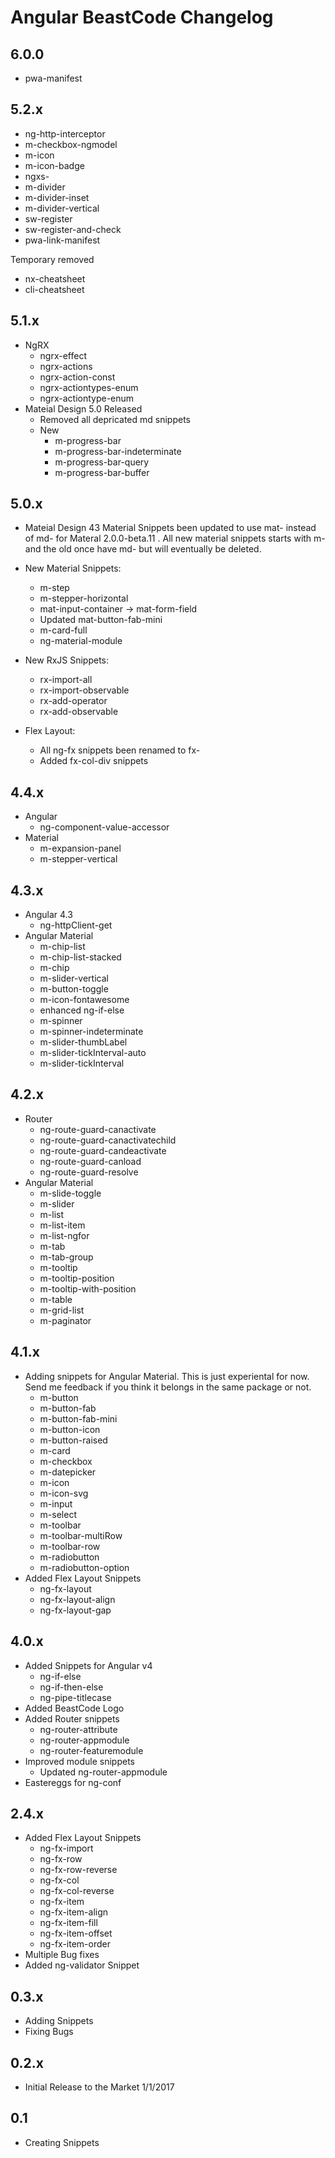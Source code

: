# Angular BeastCode Changelog

## 6.0.0
 * pwa-manifest

## 5.2.x
 * ng-http-interceptor
 * m-checkbox-ngmodel
 * m-icon
 * m-icon-badge
 * ngxs-
 * m-divider
 * m-divider-inset
 * m-divider-vertical
 * sw-register
 * sw-register-and-check
 * pwa-link-manifest

Temporary removed
 * nx-cheatsheet
 * cli-cheatsheet

## 5.1.x
 * NgRX
   * ngrx-effect
   * ngrx-actions
   * ngrx-action-const
   * ngrx-actiontypes-enum
   * ngrx-actiontype-enum
* Mateial Design 5.0 Released
   * Removed all depricated md snippets
   * New
      * m-progress-bar
      * m-progress-bar-indeterminate
      * m-progress-bar-query
      * m-progress-bar-buffer

## 5.0.x
 * Mateial Design
    43 Material Snippets been updated to use mat- instead of md- for Materal 2.0.0-beta.11 .
    All new material snippets starts with m- and the old once have md- but will eventually be deleted.

 * New Material Snippets:
   * m-step
   * m-stepper-horizontal
   * mat-input-container -> mat-form-field
   * Updated mat-button-fab-mini
   * m-card-full
   * ng-material-module

 * New RxJS Snippets:
    * rx-import-all
    * rx-import-observable
    * rx-add-operator
    * rx-add-observable

 * Flex Layout:
   * All ng-fx snippets been renamed to fx-
   * Added fx-col-div snippets

## 4.4.x
 * Angular
    * ng-component-value-accessor
 * Material
    * m-expansion-panel
    * m-stepper-vertical

## 4.3.x
 * Angular 4.3
    * ng-httpClient-get
* Angular Material
    * m-chip-list
    * m-chip-list-stacked
    * m-chip
    * m-slider-vertical
    * m-button-toggle
    * m-icon-fontawesome
    * enhanced ng-if-else
    * m-spinner
    * m-spinner-indeterminate
    * m-slider-thumbLabel
    * m-slider-tickInterval-auto
    * m-slider-tickInterval

## 4.2.x

 * Router
    * ng-route-guard-canactivate
    * ng-route-guard-canactivatechild
    * ng-route-guard-candeactivate
    * ng-route-guard-canload
    * ng-route-guard-resolve
 * Angular Material
    * m-slide-toggle
    * m-slider
    * m-list
    * m-list-item
    * m-list-ngfor
    * m-tab
    * m-tab-group
    * m-tooltip
    * m-tooltip-position
    * m-tooltip-with-position
    * m-table
    * m-grid-list
    * m-paginator

## 4.1.x

 * Adding snippets for Angular Material. This is just experiental for now. Send me
   feedback if you think it belongs in the same package or not. 
   * m-button
   * m-button-fab
   * m-button-fab-mini
   * m-button-icon
   * m-button-raised
   * m-card
   * m-checkbox
   * m-datepicker
   * m-icon
   * m-icon-svg
   * m-input
   * m-select
   * m-toolbar
   * m-toolbar-multiRow
   * m-toolbar-row
   * m-radiobutton
   * m-radiobutton-option
 * Added Flex Layout Snippets
   * ng-fx-layout
   * ng-fx-layout-align
   * ng-fx-layout-gap

## 4.0.x

* Added Snippets for Angular v4
    * ng-if-else	
    * ng-if-then-else
    * ng-pipe-titlecase
* Added BeastCode Logo
* Added Router snippets
    * ng-router-attribute
    * ng-router-appmodule
    * ng-router-featuremodule
* Improved module snippets
  * Updated ng-router-appmodule
* Eastereggs for ng-conf

## 2.4.x 

* Added Flex Layout Snippets
    * ng-fx-import
    * ng-fx-row
    * ng-fx-row-reverse
    * ng-fx-col	
    * ng-fx-col-reverse	
    * ng-fx-item	
    * ng-fx-item-align	
    * ng-fx-item-fill	
    * ng-fx-item-offset	
    * ng-fx-item-order
* Multiple Bug fixes
* Added ng-validator Snippet

## 0.3.x

* Adding Snippets
* Fixing Bugs

## 0.2.x 

* Initial Release to the Market 1/1/2017

## 0.1 

* Creating Snippets